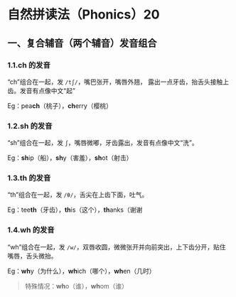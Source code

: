 # 自然拼读法（Phonics）20

## 一、复合辅音（两个辅音）发音组合

### 1.1.ch 的发音

“ch”组合在一起，发 `/tʃ/`，嘴巴张开，嘴唇外翘， 露出一点牙齿，抬舌头接触上齿。发音有点像中文“起”

Eg：pea**ch**（桃子），**ch**erry（樱桃）

### 1.2.sh 的发音

“sh”组合在一起，发 `ʃ`，嘴唇微嘟，牙齿露出，发音有点像中文“洗”。

Eg：**sh**ip（船），**sh**y（害羞），**sh**ot（射击）

### 1.3.th 的发音

“th”组合在一起，发 `/θ/`，舌尖在上齿下面，吐气。

Eg：tee**th**（牙齿），**th**is（这个），**th**anks（谢谢

### 1.4.wh 的发音

“wh”组合在一起，发 `/w/`，双唇收圆，微微张开并向前突出，上下齿分开，贴住嘴唇，舌头微抬。

Eg：**wh**y（为什么），**wh**ich（哪个），**wh**en（几时）

> 特殊情况：**wh**o（谁），**wh**om（谁）

